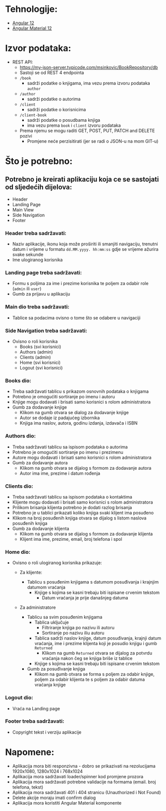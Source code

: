 # Tehnologije:

* [Angular 12](https://angular.io)
* [Angular Material 12](https://material.angular.io)

# Izvor podataka:

* REST API:
  * https://my-json-server.typicode.com/msinkovic/BookRepository/db
  * Sastoji se od REST 4 endpointa
  * `/book`
    * sadrži podatke o knjigama, ima vezu prema izvoru podataka `author`
  * `/author`   
    * sadrži podatke o autorima
  * `/client`
    * sadrži podatke o korisnicima
  * `/client-book`
    * sadrži podatke o posudbama knjiga
    * ima vezu prema `book` i `client` izvoru podataka
  * Prema njemu se mogu raditi GET, POST, PUT, PATCH and DELETE pozivi
    * Promjene neće perzisitirati (jer se radi o JSON-u na mom GIT-u)

# Što je potrebno:

## Potrebno je kreirati aplikaciju koja ce se sastojati od sljedećih dijelova:

* Header
* Landing Page
* Main View
* Side Navigation
* Footer

### Header treba sadržavati:

* Naziv aplikacije, ikonu koja može proširiti ili smanjiti navigaciju, trenutni datum i vrijeme u formatu `dd.MM.yyyy. hh:mm:ss` gdje se vrijeme ažurira svake sekunde
* Ime ulogiranog korisnika

### Landing page treba sadržavati:

* Formu s poljima za ime i prezime korisnika te poljem za odabir role (`admin` ili `user`)
* Gumb za prijavu u aplikaciju

### Main dio treba sadržavati:
* Tablice sa podacima ovisno o tome što se odabere u navigaciji

### Side Navigation treba sadržavati:

* Ovisno o roli korisnika
  * Books (svi korisnici)
  * Authors (admin)
  * Clients (admin)
  * Home (svi korisnici)
  * Logout (svi korisnici)

### Books dio:

* Treba sadržavati tablicu s prikazom osnovnih podataka o knjigama
* Potrebno je omogućiti sortiranje po imenu i autoru
* Knjige mogu dodavati i brisati samo korisnici s rolom administratora
* Gumb za dodavanje knjige
  * Klikom na gumb otvara se dialog za dodavanje knjige
  * Autor se dodaje iz padajućeg izbornika
  * Knjiga ima naslov, autora, godinu izdanja, izdavača i ISBN

### Authors dio:

* Treba sadržavati tablicu sa ispisom podataka o autorima
* Potrebno je omogućiti sortiranje po imenu i prezimenu
* Autore mogu dodavati i brisati samo korisnici s rolom administratora
* Gumb za dodavanje autora
  * Klikom na gumb otvara se dijalog s formom za dodavanje autora
  * Autor ima ime, prezime i datum rođenja

### Clients dio:

* Treba sadržavati tablicu sa ispisom podataka o kontaktima
* Klijente mogu dodavati i brisati samo korisnici s rolom administratora
* Prilikom brisanja klijenta potrebno je dodati razlog brisanja
* Potrebno je u tablici prikazati koliko knjiga svaki klijent ima posuđeno
* Klikom na broj posuđenih knjiga otvara se dijalog s listom naslova posuđenih knjiga
* Gumb za dodavanje klijenta
  * Klikom na gumb otvara se dijalog s formom za dodavanje klijenta
  * Klijent ima ime, prezime, email, broj telefona i spol

### Home dio:
* Ovisno o roli ulogiranog korisnika prikazuje:
  * Za klijente:
    * Tablicu s posuđenim knjigama s datumom posuđivanja i krajnjim datumom vraćanja
      * Knjige s kojima se kasni trebaju biti ispisane crvenim tekstom
        * Datum vraćanja je prije današnjeg datuma
    
  * Za administratore
    * Tablicu sa svim posuđenim knjigama
      * Tablica uključuje
        * Filtriranje knjiga po nazivu ili autoru
        * Sortiranje po nazivu iliu autoru
      * Tablica sadrži naslov knjige, datum posuđivanja, krajnji datum vraćanja, ime i prezime klijenta koji je posudio knjigu i gumb `Returned`
        * Klikom na gumb `Returned` otvara se dijalog za potvrdu vraćanja nakon čeg se knjiga briše iz tablice
      * Knjige s kojima se kasni trebaju biti ispisane crvenim tekstom
    * Gumb za posuđivanje knjiga
      * Klikom na gumb otvara se forma s poljem za odabir knjige, poljem za odabir klijenta te s poljem za odabir datuma vraćanja knjige

### Logout dio:
* Vraća na Landing page

### Footer treba sadržavati:
* Copyright tekst i verziju aplikacije

# Napomene:

* Aplikacija mora biti responzivna - dobro se prikazivati na rezolucijama 1920x1080, 1280x1024 i 768x1024
* Aplikacija mora sadržavati loader/spinner kod promjene prozora
* Aplikacija mora sadržavati potrebne validacije na formama  (email. broj telefona, tekst)
* Aplikacija mora sadržavati 401 i 404 stranicu (Unauthorized i Not Found)
* Delete akcije moraju imati confirm dialog
* Aplikacija mora koristiti Angular Material komponente
